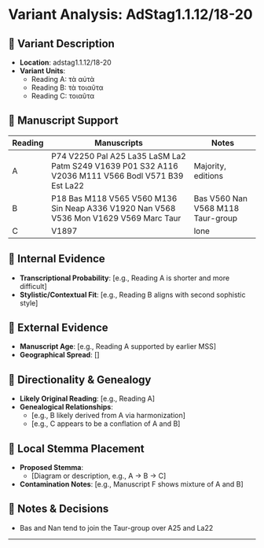 # Variant Analysis: AdStag1.1.12/18-20

## 📌 Variant Description
- **Location**: adstag1.1.12/18-20
- **Variant Units**: 
  - Reading A: τὰ αὐτὰ
  - Reading B: τὰ τοιαῦτα
  - Reading C: τοιαῦτα

## 🧬 Manuscript Support
| Reading | Manuscripts | Notes |
|--------|-------------|-------|
| A      | P74 V2250 Pal A25 La35 LaSM La2 Patm S249 V1639 P01 S32 A116 V2036 M111 V566 Bodl V571 B39 Est La22 | Majority, editions |
| B      | P18 Bas M118 V565 V560 M136 Sin Neap A336 V1920 Nan V568 V536 Mon V1629 V569 Marc Taur| Bas V560 Nan V568 M118 Taur-group |
| C      | V1897 | lone |

## 🧠 Internal Evidence
- **Transcriptional Probability**: [e.g., Reading A is shorter and more difficult]
- **Stylistic/Contextual Fit**: [e.g., Reading B aligns with second sophistic style]

## 🧭 External Evidence
- **Manuscript Age**: [e.g., Reading A supported by earlier MSS]
- **Geographical Spread**: []

## 🔄 Directionality & Genealogy
- **Likely Original Reading**: [e.g., Reading A]
- **Genealogical Relationships**:
  - [e.g., B likely derived from A via harmonization]
  - [e.g., C appears to be a conflation of A and B]

## 🌿 Local Stemma Placement
- **Proposed Stemma**:
  - [Diagram or description, e.g., A → B → C]
- **Contamination Notes**: [e.g., Manuscript F shows mixture of A and B]

## 📝 Notes & Decisions
- Bas and Nan tend to join the Taur-group over A25 and La22

---